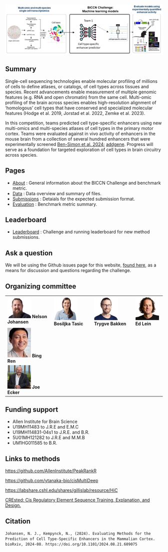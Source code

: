 

![WashU](/assets/images/BICCN_challenge_schematic.png)

## Summary

Single-cell sequencing technologies enable molecular profiling of millions of cells to define atlases, or catalogs, of cell types across tissues and species. Recent advancements enable measurement of multiple genomic features (e.g. RNA and open chromatin) from the same cell. Multi-omic profiling of the brain across species enables high-resolution alignment of ‘homologous’ cell types that have conserved and specialized molecular features (Hodge et al. 2019, Jorstad et al. 2022, Zemke et al. 2023). 

In this competition, teams predicted cell type-specific enhancers using new multi-omics and multi-species atlases of cell types in the primary motor cortex. Teams were evaluated against in vivo activity of enhancers in the mouse brain from a collection of several hundred enhancers that were experimentally screened [Ben-Simon et al. 2024](https://www.biorxiv.org/content/10.1101/2024.06.10.597244v2]); [addgene](https://www.addgene.org/collections/brain-armamentarium). Progress will serve as a foundation for targeted exploration of cell types in brain circuitry across species.

## Pages

-  [About](https://github.com/AllenInstitute/EnhancerBenchmark/blob/main/_pages/about.markdown) : General information about the BICCN Challenge and benchmark metric.
-  [Data](https://github.com/AllenInstitute/EnhancerBenchmark/blob/main/_pages/data.markdown) : Data overview and summary of files.
-  [Submissions](https://github.com/AllenInstitute/EnhancerBenchmark/blob/main/_pages/submissions.markdown) : Detaials for the expected submission format.
-  [Evaluation](https://github.com/AllenInstitute/EnhancerBenchmark/blob/main/_pages/evaluation.markdown) : Benchmark metric summary.

## Leaderboard

-  [Leaderboard](https://github.com/AllenInstitute/EnhancerBenchmark/blob/main/_pages/leaderboard.markdown) : Challenge and running leaderboard for new method submissions.

## Ask a question

We will be using the Github issues page for this website, [found here](https://github.com/AllenInstitute/EnhancerBenchmark/issues), as a means for discussion and questions regarding the challenge. 

## Organizing committee

| | | | |
--- | --- | --- | ---
| <img width="75" alt="" src="/assets/people/nelson.jpg">  **Nelson Johansen** | <img width="75" alt="" src="/assets/people/bosiljka.jpeg"> **Bosiljka Tasic** | <img width="75" alt="" src="/assets/people/trygve.jpeg"> **Trygve Bakken** | <img width="75" alt="" src="/assets/people/ed.jpg"> **Ed Lein** | 
|<img width="75" alt="" src="/assets/people/bing.jpg"> **Bing Ren** | | |
|<img width="75" alt="" src="/assets/people/joe.jpg"> **Joe Ecker** | | |

## Funding support

* Allen Institute for Brain Science
* U19MH11483 to J.R.E and E.M.C
* U19MH114831-04s1 to J.R.E. and B.R.
* 5U01MH121282 to J.R.E and M.M.B
* UM1HG011585 to B.R.

## Links to methods

https://github.com/AllenInstitute/PeakRankR

https://github.com/ytanaka-bio/cisMultiDeep

https://labshare.cshl.edu/shares/gillislab/resource/HiC

[CREsted: Cis Regulatory Element Sequence Training, Explanation, and Design.](https://crested.readthedocs.io/en/latest/)

## Citation

`Johansen, N. J., Kempynck, N., (2024). Evaluating Methods for the Prediction of Cell Type-Specific Enhancers in the Mammalian Cortex. bioRxiv, 2024-08. https://doi.org/10.1101/2024.08.21.609075`
